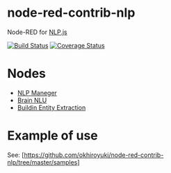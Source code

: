 # node-red-contrib-nlp

Node-RED for [NLP.js](https://github.com/axa-group/nlp.js)

 [![Build Status](https://travis-ci.org/okhiroyuki/node-red-contrib-nlp.svg?branch=master)](https://travis-ci.org/okhiroyuki/node-red-contrib-nlp) [![Coverage Status](https://coveralls.io/repos/github/okhiroyuki/node-red-contrib-nlp/badge.svg)](https://coveralls.io/github/okhiroyuki/node-red-contrib-nlp)

# Nodes
- [NLP Maneger](https://github.com/axa-group/nlp.js/blob/master/docs/nlp-manager.md)
- [Brain NLU](https://github.com/axa-group/nlp.js/blob/master/docs/brain-nlu.md)
- [Buildin Entity Extraction](https://github.com/axa-group/nlp.js/blob/master/docs/builtin-entity-extraction.md)

# Example of use

See: [https://github.com/okhiroyuki/node-red-contrib-nlp/tree/master/samples]
